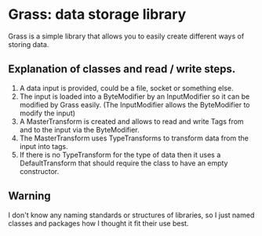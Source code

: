 # Grass: data storage library

Grass is a simple library that allows you to easily create different ways of storing data.


## Explanation of classes and read / write steps.

1. A data input is provided, could be a file, socket or something else.
2. The input is loaded into a ByteModifier by an InputModifier so it can be modified by Grass easily. (The InputModifier allows the ByteModifier to modify the input)
3. A MasterTransform is created and allows to read and write Tags from and to the input via the ByteModifier.
4. The MasterTransform uses TypeTransforms to transform data from the input into tags.
5. If there is no TypeTransform for the type of data then it uses a DefaultTransform that should require the class to have an empty constructor.


## Warning

I don't know any naming standards or structures of libraries, so I just named classes and packages how I thought it fit their use best.
